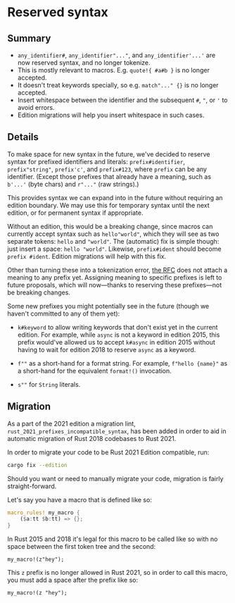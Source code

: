 # Reserved syntax

## Summary

- `any_identifier#`, `any_identifier"..."`, and `any_identifier'...'` are now reserved
  syntax, and no longer tokenize.
- This is mostly relevant to macros. E.g. `quote!{ #a#b }` is no longer accepted.
- It doesn't treat keywords specially, so e.g. `match"..." {}` is no longer accepted.
- Insert whitespace between the identifier and the subsequent `#`, `"`, or `'`
  to avoid errors.
- Edition migrations will help you insert whitespace in such cases.

## Details

To make space for new syntax in the future,
we've decided to reserve syntax for prefixed identifiers and literals:
`prefix#identifier`, `prefix"string"`, `prefix'c'`, and `prefix#123`,
where `prefix` can be any identifier.
(Except those prefixes that already have a meaning, such as `b'...'` (byte
chars) and `r"..."` (raw strings).)

This provides syntax we can expand into in the future without requiring an
edition boundary. We may use this for temporary syntax until the next edition,
or for permanent syntax if appropriate.

Without an edition, this would be a breaking change, since macros can currently
accept syntax such as `hello"world"`, which they will see as two separate
tokens: `hello` and `"world"`. The (automatic) fix is simple though: just
insert a space: `hello "world"`. Likewise, `prefix#ident` should become
`prefix #ident`. Edition migrations will help with this fix.

Other than turning these into a tokenization error,
[the RFC][10] does not attach a meaning to any prefix yet.
Assigning meaning to specific prefixes is left to future proposals,
which will now&mdash;thanks to reserving these prefixes&mdash;not be breaking changes.

Some new prefixes you might potentially see in the future (though we haven't
committed to any of them yet):

- `k#keyword` to allow writing keywords that don't exist yet in the current edition.
  For example, while `async` is not a keyword in edition 2015,
  this prefix would've allowed us to accept `k#async` in edition 2015
  without having to wait for edition 2018 to reserve `async` as a keyword.

- `f""` as a short-hand for a format string.
  For example, `f"hello {name}"` as a short-hand for the equivalent `format!()` invocation.

- `s""` for `String` literals.

[10]: https://github.com/rust-lang/rfcs/pull/3101


## Migration 

As a part of the 2021 edition a migration lint, `rust_2021_prefixes_incompatible_syntax`, has been added in order to aid in automatic migration of Rust 2018 codebases to Rust 2021.

In order to migrate your code to be Rust 2021 Edition compatible, run:

```sh
cargo fix --edition
```

Should you want or need to manually migrate your code, migration is fairly straight-forward.

Let's say you have a macro that is defined like so:

```rust
macro_rules! my_macro {
    ($a:tt $b:tt) => {};
}
```

In Rust 2015 and 2018 it's legal for this macro to be called like so with no space between the first token tree and the second:

```rust,ignore
my_macro!(z"hey");
```

This `z` prefix is no longer allowed in Rust 2021, so in order to call this macro, you must add a space after the prefix like so:

```rust,ignore
my_macro!(z "hey");
```
